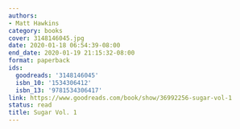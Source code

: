 ```yaml
---
authors:
- Matt Hawkins
category: books
cover: 3148146045.jpg
date: 2020-01-18 06:54:39-08:00
end_date: 2020-01-19 21:15:32-08:00
format: paperback
ids:
  goodreads: '3148146045'
  isbn_10: '1534306412'
  isbn_13: '9781534306417'
link: https://www.goodreads.com/book/show/36992256-sugar-vol-1
status: read
title: Sugar Vol. 1
---
```

